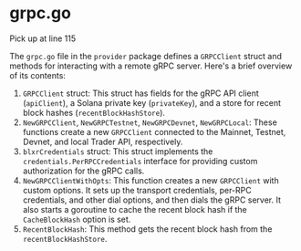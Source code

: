 # grpc.go

Pick up at line 115

The `grpc.go` file in the `provider` package defines a `GRPCClient` struct and methods for interacting with a remote gRPC server. Here's a brief overview of its contents:

1. `GRPCClient` struct: This struct has fields for the gRPC API client (`apiClient`), a Solana private key (`privateKey`), and a store for recent block hashes (`recentBlockHashStore`).
2. `NewGRPCClient`, `NewGRPCTestnet`, `NewGRPCDevnet`, `NewGRPCLocal`: These functions create a new `GRPCClient` connected to the Mainnet, Testnet, Devnet, and local Trader API, respectively.
3. `blxrCredentials` struct: This struct implements the `credentials.PerRPCCredentials` interface for providing custom authorization for the gRPC calls.
4. `NewGRPCClientWithOpts`: This function creates a new `GRPCClient` with custom options. It sets up the transport credentials, per-RPC credentials, and other dial options, and then dials the gRPC server. It also starts a goroutine to cache the recent block hash if the `CacheBlockHash` option is set.
5. `RecentBlockHash`: This method gets the recent block hash from the `recentBlockHashStore`.

